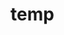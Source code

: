 # temp



































































































































































































































































































































